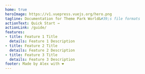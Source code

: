 ```yaml
---
home: true
heroImage: https://v1.vuepress.vuejs.org/hero.png
tagline: Documentation for Theme Park World&#39;s file formats
actionText: Quick Start →
actionLink: /guide/
features:
- title: Feature 1 Title
  details: Feature 1 Description
- title: Feature 2 Title
  details: Feature 2 Description
- title: Feature 3 Title
  details: Feature 3 Description
footer: Made by Alex with ❤️
---
```

